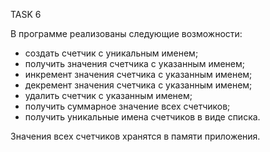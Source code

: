 TASK 6

В программе реализованы следующие возможности:
- создать счетчик с уникальным именем;
- получить значения счетчика с указанным именем;
- инкремент значения счетчика с указанным именем;
- декремент значения счетчика с указанным именем;
- удалить счетчик с указанным именем;
- получить суммарное значение всех счетчиков;
- получить уникальные имена счетчиков в виде списка.

Значения всех счетчиков хранятся в памяти приложения.  